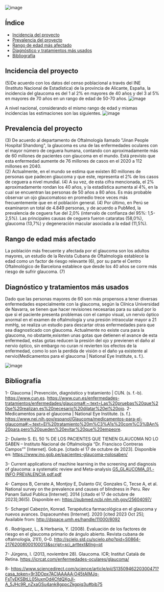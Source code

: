
![image](https://github.com/Arianadextre/PROYECTO-DE-FUNBIO-1/assets/143019386/3b73991d-8366-405d-a14c-b7c28dfd5661)


## Índice
- [Incidencia del proyecto](#Incidencia-del-proyecto)
- [Prevalencia del proyecto](#Prevalencia-del-proyecto)
- [Rango de edad más afectado](#Rango-de-edad-más-afectado)
- [Diagnóstico y tratamientos más usados](#Diagnóstico-y-tratamientos-más-usados)
- [Bibliografía](#Bibliografía)

## Incidencia del proyecto
(5)De acuerdo con los datos del censo poblacional a través del INE (Instituto Nacional de Estadística) de la provincia de Alicante, España, la incidencia del glaucoma es del 1 al 2% en mayores de 40 años y del 3 al 5% en mayores de 70 años en un rango de edad de 50-70 años.
![image](https://github.com/Arianadextre/PROYECTO-DE-FUNBIO-1/assets/143019345/137b2d8d-38bb-4f31-aeca-86881fa0ddad)

A nivel nacional, considerando el mismo rango de edad y mismas incidencias las estimaciones son las siguientes.
![image](https://github.com/Arianadextre/PROYECTO-DE-FUNBIO-1/assets/143019345/e6e28ee3-adac-4d37-9753-829689920e8a)


## Prevalencia del proyecto
(3) De acuerdo al departamento de Oftalmología llamado "Jinan People Hospital Shandong", la glaucoma es una de las enfermedades oculares con el mayor número de ceguera humana, contando con aproximadamente más de 60 millones de pacientes con glaucoma en el mundo. Está previsto que esta enfermedad aumente de 76 millones de casos en el 2020 a 112 millones en 2040.  
(2) Actualmente, en el mundo se estima que existen 80 millones de personas que padecen glaucoma y que este, representa el 2% de los casos de ceguera a nivel mundial. (4) A su vez, de esta cifra mencionada, el 2% aproximadamente rondan los 40 años, y la estadística aumenta al 4%, en la cual se encuentran las personas de 50 años a 80 años.
Es más probable observar un ojo glaucomatoso en promedio trece veces más frecuentemente que en el población general.
(4) Por último, en Perú se examinaron un total de 4.849 personas, y de acuerdo a PubMed, la prevalencia de ceguera fue del 2,0% (intervalo de confianza del 95%: 1,5-2,5%). Las principales causas de ceguera fueron cataratas (58,0%), glaucoma (13,7%) y degeneración macular asociada a la edad (11,5%).

## Rango de edad más afectado
La población más frecuente y afectada por el glaucoma son los adultos mayores, un estudio de la Revista Cubana de Oftalmología establece la edad como un factor de riesgo relevante (6), por su parte el Centro Oftalmológico de Barcelona establece que desde los 40 años se corre más riesgo de sufrir glaucoma. (7)

## Diagnóstico y tratamientos más usados
Dado que las personas mayores de 60 son más propensos a tener diversas enfermedades especialmente con la glaucoma, según la Clínica Universidad de Navarra, se tienen que hacer revisiones necesarias para su salud por lo que si el paciente presenta problemas con el campo visual, un nervio óptico anormal en el examen de oftalmología y una presión intraocular mayor a 21 mmHg, se realiza un estudio para descartar otras enfermedades para que sea diagnosticado con glaucoma.
Actualmente no existe cura para la glaucoma, no obstante,exisnten unas gotas que detienen el avance de esta enfermedad, estas gotas reducen la presión del ojo y previenen el daño al nervio óptico, sin embargo no curan ni revierten los efectos de la enfermedad, como lo son la perdida de visión o el daño ya existente al nervio(Medicamentos para el glaucoma | National Eye Institute, s. f.).

![image](https://github.com/Arianadextre/PROYECTO-DE-FUNBIO-1/assets/143019386/9a1ebe72-11da-4cfa-9bea-077c7f982f40)


## Bibliografía
1- Glaucoma | Prevención, diagnóstico y tratamiento | CUN. (s. f.-b). https://www.cun.es. https://www.cun.es/enfermedades-tratamientos/enfermedades/glaucoma#:~:text=Las%20pruebas%20que%20se%20realizan,es%20necesario%20dilatar%20el%20ojo.
2- Medicamentos para el glaucoma | National Eye Institute. (s. f.). https://www.nei.nih.gov/espanol/Glaucoma/medicamentos-para-el-glaucoma#:~:text=El%20tratamiento%20m%C3%A1s%20com%C3%BAn%20para,pero%20pueden%20evitar%20que%20empeore.

2- Dulanto S. EL 50 % DE LOS PACIENTES QUE TIENEN GLAUCOMA NO LO SABEN – Instituto Nacional de Oftalmología “Dr. Francisco Contreras Campos”" [Internet]. Gob.pe. [citado el 17 de octubre de 2023]. Disponible en: https://www.ino.gob.pe/pacientes-glaucoma-nolosaben/

3- Current applications of machine learning in the screening and diagnosis of glaucoma: a systematic review and Meta-analysis
[G5_GLAUCOMA_01.- INFO PREVALENCIA pdf.pdf](https://github.com/Arianadextre/PROYECTO-DE-FUNBIO-1/files/13161487/G5_GLAUCOMA_01.-.INFO.PREVALENCIA.pdf.pdf)

4- Campos B, Cerrate A, Montjoy E, Dulanto GV, Gonzales C, Tecse A, et al. National survey on the prevalence and causes of blindness in Peru. Rev Panam Salud Publica [Internet]. 2014 [citado el 17 de octubre de 2023];36(5). Disponible en: https://pubmed.ncbi.nlm.nih.gov/25604097/

5- Schargel Cabezón, Konrad. Terapéutica farmacológica en el glaucoma y nuevos avances. Dspaceumhes [Internet]. 2020 [cited 2023 Oct 25]; Available from: http://dspace.umh.es/handle/11000/8092 ‌

6 . Rodríguez, L., & Herbania, Y. (2008). Evaluación de los factores de riesgo en el glaucoma primario de ángulo abierto. Revista cubana de oftalmología, 21(1), 0–0. http://scielo.sld.cu/scielo.php?pid=S0864-21762008000100013&script=sci_arttext&tlng=pt

7- Jürgens, I. (2013, noviembre 28). Glaucoma. ICR; Institut Català de Retina. https://icrcat.com/enfermedades-oculares/glaucoma/

8- https://www.sciencedirect.com/science/article/pii/S1350946220300471?casa_token=9r3DOpx7ACIAAAAA:O45tAIMJq-FsTvEKSBtLL05luxnOd4CfdQXgJl-A_5JHc9R_nZxaGSu4ank8gppcZkgpjq3u#bib75

